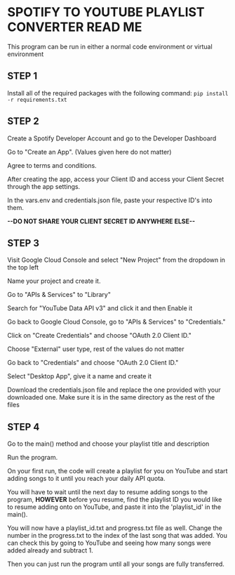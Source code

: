 # SPOTIFY TO YOUTUBE PLAYLIST CONVERTER READ ME
This program can be run in either a normal code environment or virtual environment
## STEP 1
Install all of the required packages with the following command:
`pip install -r requirements.txt`

## STEP 2
Create a Spotify Developer Account and go to the Developer Dashboard

Go to "Create an App". (Values given here do not matter)

Agree to terms and conditions.

After creating the app, access your Client ID and access your Client Secret through the app settings.

In the vars.env and credentials.json file, paste your respective ID's into them. 

**--DO NOT SHARE YOUR CLIENT SECRET ID ANYWHERE ELSE--**

## STEP 3
Visit Google Cloud Console and select "New Project" from the dropdown in the top left

Name your project and create it.

Go to "APIs & Services" to "Library"

Search for "YouTube Data API v3" and click it and then Enable it

Go back to Google Cloud Console, go to "APIs & Services" to "Credentials."


Click on "Create Credentials" and choose "OAuth 2.0 Client ID."

Choose "External" user type, rest of the values do not matter

Go back to "Credentials" and choose "OAuth 2.0 Client ID."

Select "Desktop App", give it a name and create it

Download the credentials.json file and replace the one provided with your downloaded one. Make sure it is in the same directory as the rest of the files

## STEP 4
Go to the main() method and choose your playlist title and description

Run the program.

On your first run, the code will create a playlist for you on YouTube and start adding songs to it until you reach your daily API quota.

You will have to wait until the next day to resume adding songs to the program, **HOWEVER** before you resume, find the playlist ID you would like to resume adding onto on YouTube, and paste it into the 'playlist_id' in the main().

You will now have a playlist_id.txt and progress.txt file as well. Change the number in the progress.txt to the index of the last song that was added. You can check this by going to YouTube and seeing how many songs were added already and subtract 1.

Then you can just run the program until all your songs are fully transferred.
